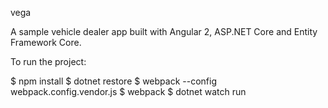 vega

A sample vehicle dealer app built with Angular 2, ASP.NET Core and Entity Framework Core. 

To run the project:

$ npm install
$ dotnet restore
$ webpack --config webpack.config.vendor.js
$ webpack 
$ dotnet watch run 
